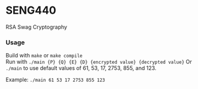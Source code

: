 # SENG440

RSA Swag Cryptography

### Usage
Build with `make` or `make compile`\
Run with `./main {P} {Q} {E} {D} {encrypted value} {decrypted value}`
Or `./main` to use default values of 61, 53, 17, 2753, 855, and 123.

Example: `./main 61 53 17 2753 855 123`